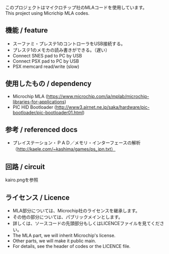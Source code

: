 このプロジェクトはマイクロチップ社のMLAコードを使用しています。  
This project using Micrichip MLA codes.

## 機能 / feature
 + スーファミ・プレステ1のコントローラをUSB接続する。
 + プレステ1のメモカの読み書きができる。（遅い）
 + Connect SNES pad to PC by USB
 + Connect PSX pad to PC by USB
 + PSX memcard read/write (slow)

## 使用したもの / dependency
 + Microchip MLA (https://www.microchip.com/ja/mplab/microchip-libraries-for-applications)
 + PIC HID Bootloader (http://www3.airnet.ne.jp/saka/hardware/pic-bootloader/pic-bootloader01.html)

## 参考 / referenced docs
 + プレイステーション・ＰＡＤ／メモリ・インターフェースの解析（http://kaele.com/~kashima/games/ps_jpn.txt）

## 回路 / circuit
 kairo.pngを参照
 
## ライセンス / Licence
 + MLA部分については、Microchip社のライセンスを継承します。 
 + その他の部分については、パブリックメインとします。
 + 詳しくは、ソースコードの先頭部分もしくはLICENCEファイルを見てください。
 + The MLA part, we will inherit Microchip's license.
 + Other parts, we will make it public main.
 + For details, see the header of codes or the LICENCE file.
